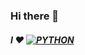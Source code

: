 ### Hi there 👋

##### I ❤️ [![PYTHON](https://custom-icon-badges.demolab.com/badge/-Python-d9680f?style=for-the-badge&logo=python&logoColor=white)](https://www.python.org/)
